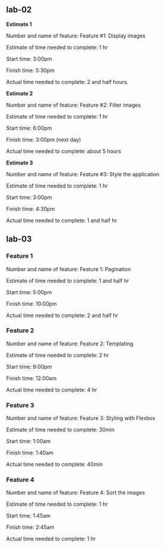 ## lab-02

**Estimate 1**

Number and name of feature: Feature #1: Display images

Estimate of time needed to complete: 1 hr

Start time: 3:00pm

Finish time: 5:30pm

Actual time needed to complete: 2 and half hours.


**Estimate 2**

Number and name of feature: Feature #2: Filter images

Estimate of time needed to complete: 1 hr

Start time: 6:00pm

Finish time: 3:00pm (next day)

Actual time needed to complete: about 5 hours


**Estimate 3**

Number and name of feature: Feature #3: Style the application

Estimate of time needed to complete: 1 hr

Start time: 3:00pm

Finish time: 4:30pm

Actual time needed to complete: 1 and half hr


## lab-03

### Feature 1

Number and name of feature: Feature 1: Pagination

Estimate of time needed to complete: 1 and half hr

Start time: 5:00pm

Finish time: 10:00pm

Actual time needed to complete: 2 and half hr


### Feature 2

Number and name of feature: Feature 2: Templating

Estimate of time needed to complete: 2 hr

Start time: 9:00pm

Finish time: 12:00am

Actual time needed to complete: 4 hr


### Feature 3

Number and name of feature: Feature 3: Styling with Flexbox

Estimate of time needed to complete: 30min

Start time: 1:00am

Finish time: 1:40am

Actual time needed to complete: 40min


### Feature 4

Number and name of feature: Feature 4: Sort the images

Estimate of time needed to complete: 1 hr

Start time: 1:45am

Finish time: 2:45am

Actual time needed to complete: 1 hr
